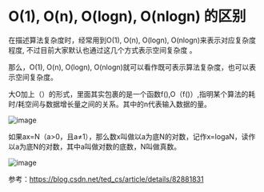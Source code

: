 # O(1), O(n), O(logn), O(nlogn) 的区别


在描述算法复杂度时，经常用到O(1), O(n), O(logn), O(nlogn)来表示对应复杂度程度, 不过目前大家默认也通过这几个方式表示空间复杂度 。

那么，O(1), O(n), O(logn), O(nlogn)就可以看作既可表示算法复杂度，也可以表示空间复杂度。

大O加上（）的形式，里面其实包裹的是一个函数f(),O（f()）,指明某个算法的耗时/耗空间与数据增长量之间的关系。其中的n代表输入数据的量。

![image](https://github.com/williamzhang11/fastTech/tree/master/src/main/java/com/xiu/fastTech/timecomplexity/image/timecomplex1.jpg)

如果ax=N（a>0，且a≠1），那么数x叫做以a为底N的对数，记作x=logaN，读作以a为底N的对数，其中a叫做对数的底数，N叫做真数。

![image](https://github.com/williamzhang11/fastTech/tree/master/src/main/java/com/xiu/fastTech/timecomplexity/image/timecomplex2.jpg)

参考：https://blog.csdn.net/ted_cs/article/details/82881831